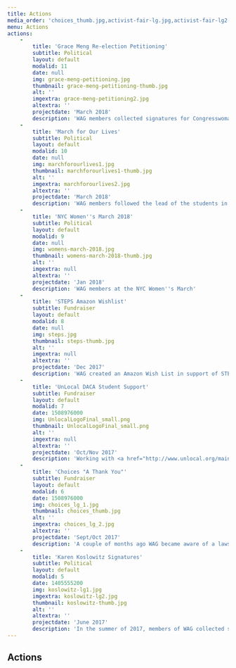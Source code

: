 ```yaml
---
title: Actions
media_order: 'choices_thumb.jpg,activist-fair-lg.jpg,activist-fair-lg2.jpg,activist-fair-thumb.jpg,book-thumb.jpg,choices_lg_1.jpg,choices_lg_2.jpg,ides-lg-2.jpg,ides-lg1.jpg,ides-thumb.jpg,koslowitz-lg1.jpg,koslowitz-lg2.jpg,koslowitz-thumb.jpg,postcards-va-thumb.jpg,postcards_va_lg.jpg,UnlocalLogoFinal_small.png,grace-meng-petitioning-thumb.jpg,Rally1.jpg,Rally1-thumb.png,womens-march-2018.jpg,steps-thumb.jpg,grace-meng-petitioning2.jpg,steps.jpg,womens-march-2018-thumb.jpg,grace-meng-petitioning.jpg,marchforourlives2-thumb.jpg,marchforourlives2.jpg,marchforourlives1-thumb.jpg,marchforourlives1.jpg'
menu: Actions
actions:
    -
        title: 'Grace Meng Re-election Petitioning'
        subtitle: Political
        layout: default
        modalid: 11
        date: null
        img: grace-meng-petitioning.jpg
        thumbnail: grace-meng-petitioning-thumb.jpg
        alt: ''
        imgextra: grace-meng-petitioning2.jpg
        altextra: ''
        projectdate: 'March 2018'
        description: 'WAG members collected signatures for Congresswoman Grace Meng''s Re-election Campaign.'
    -
        title: 'March for Our Lives'
        subtitle: Political
        layout: default
        modalid: 10
        date: null
        img: marchforourlives1.jpg
        thumbnail: marchforourlives1-thumb.jpg
        alt: ''
        imgextra: marchforourlives2.jpg
        altextra: ''
        projectdate: 'March 2018'
        description: 'WAG members followed the lead of the students in their lives and took part in NYC’s March For Our Lives March 24th.  Thousands turned out demanding gun reform and making their voices heard along with all those marching in Washington, DC, Los Angeles, Seattle, Paris, Amsterdam and numerous other cities. Thoughts and prayers are not enough, it’s time for real change!!! '
    -
        title: 'NYC Women''s March 2018'
        subtitle: Political
        layout: default
        modalid: 9
        date: null
        img: womens-march-2018.jpg
        thumbnail: womens-march-2018-thumb.jpg
        alt: ''
        imgextra: null
        altextra: ''
        projectdate: 'Jan 2018'
        description: 'WAG members at the NYC Women''s March'
    -
        title: 'STEPS Amazon Wishlist'
        subtitle: Fundraiser
        layout: default
        modalid: 8
        date: null
        img: steps.jpg
        thumbnail: steps-thumb.jpg
        alt: ''
        imgextra: null
        altextra: ''
        projectdate: 'Dec 2017'
        description: 'WAG created an Amazon Wish List in support of STEPS To End Family Violence. Please visit <a href="https://www.egscf.org/programs/steps/">https://www.egscf.org/programs/steps/</a> for more information.'
    -
        title: 'UnLocal DACA Student Support'
        subtitle: Fundraiser
        layout: default
        modalid: 7
        date: 1508976000
        img: UnlocalLogoFinal_small.png
        thumbnail: UnlocalLogoFinal_small.png
        alt: ''
        imgextra: null
        altextra: ''
        projectdate: 'Oct/Nov 2017'
        description: 'Working with <a href="http://www.unlocal.org/main-page/">UnLocal</a>, WAG members raised money to pay legal fees for a DACA recipient to apply for a Greencard.'
    -
        title: 'Choices "A Thank You"'
        subtitle: Fundraiser
        layout: default
        modalid: 6
        date: 1508976000
        img: choices_lg_1.jpg
        thumbnail: choices_thumb.jpg
        alt: ''
        imgextra: choices_lg_2.jpg
        altextra: ''
        projectdate: 'Sept/Oct 2017'
        description: 'A couple of months ago WAG became aware of a lawsuit that Attorney General Eric Schneiderman was bringing against a group of people who had been standing outside and harassing the clients of Choices Womens Medical Center. We sent a letter to thank @agschneiderman, but felt strongly that we also needed to support the staff of Choices for their daily commitment to reproductive healthcare. WAG members visited @choiceswomensmedical this week to deliver those gifts (a Keurig, water cooler, and microwave) for the staff. We were treated to a tour of their fantastic facilities by Administrator Kelly Mallinson and got to meet and chat with the founder and CEO, Merle Hoffman. Merle is a true warrior and has been fighting for women''s reproductive healthcare for over 40 years! It was an honor to meet both of these inspiring women and their amazing staff. Looking forward to a long and productive relationship with these women and their extraordinary facility! Thank you Choices'
    -
        title: 'Karen Koslowitz Signatures'
        subtitle: Political
        layout: default
        modalid: 5
        date: 1405555200
        img: koslowitz-lg1.jpg
        imgextra: koslowitz-lg2.jpg
        thumbnail: koslowitz-thumb.jpg
        alt: ''
        altextra: ''
        projectdate: 'June 2017'
        description: 'In the summer of 2017, members of WAG collected signatures for Karen Koslowitz''s petitions to be an incumbent on the ballot for her New York City Council seat. We helped Councilwoman Koslowitz''s office collect over 100 signatures.'
---
```


## Actions